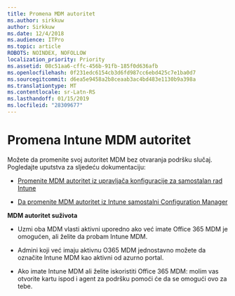 ```yaml
---
title: Promena MDM autoritet
ms.author: sirkkuw
author: Sirkkuw
ms.date: 12/4/2018
ms.audience: ITPro
ms.topic: article
ROBOTS: NOINDEX, NOFOLLOW
localization_priority: Priority
ms.assetid: 08c51aa6-cffc-456b-91fb-185f0d636afb
ms.openlocfilehash: 0f231edc6154cb3d6fd987cc6ebd425c7e1ba0d7
ms.sourcegitcommit: d6ea5e9458a2b8ceaab3ac4bd483e1130b9a398a
ms.translationtype: MT
ms.contentlocale: sr-Latn-RS
ms.lasthandoff: 01/15/2019
ms.locfileid: "28309677"
---
```

# <a name="change-intune-mdm-authority"></a>Promena Intune MDM autoritet

Možete da promenite svoj autoritet MDM bez otvaranja podršku slučaj. Pogledajte uputstva za sljedeću dokumentaciju:
  
- [Promenite MDM autoritet iz upravljača konfiguracije za samostalan rad Intune](https://docs.microsoft.com/sccm/mdm/deploy-use/migrate-change-mdm-authority)
    
- [Da promenite MDM autoritet iz Intune samostalni Configuration Manager](https://docs.microsoft.com/sccm/mdm/deploy-use/change-mdm-authority)
    
 **MDM autoritet suživota**
  
- Uzmi oba MDM vlasti aktivni uporedno ako već imate Office 365 MDM je omogućen, ali želite da probam Intune MDM.
    
- Admini koji već imaju aktivnu O365 MDM jednostavno možete da označite Intune MDM kao aktivni od azurno portal.
    
- Ako imate Intune MDM ali želite iskoristiti Office 365 MDM: molim vas otvorite kartu ispod i agent za podršku pomoći će da se omogući ovo za tebe.
    

